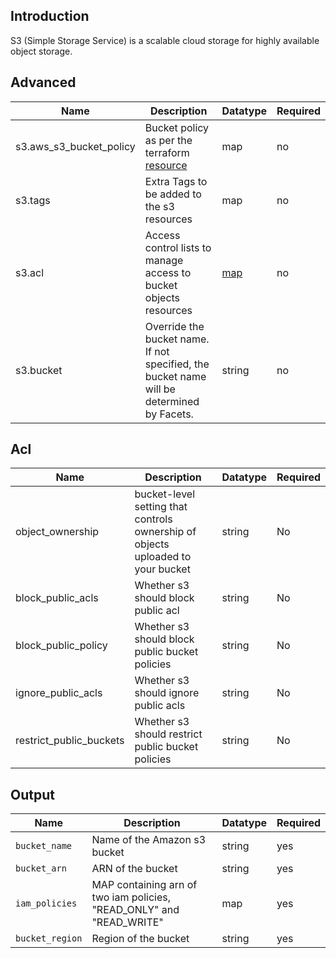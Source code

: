 ## Introduction
S3 (Simple Storage Service) is a scalable cloud storage for highly available object storage.


## Advanced

| Name                    | Description                                                                                                                                 | Datatype    | Required |
|-------------------------|---------------------------------------------------------------------------------------------------------------------------------------------|-------------|----------|
| s3.aws_s3_bucket_policy | Bucket policy as per the terraform [resource](https://registry.terraform.io/providers/hashicorp/aws/latest/docs/resources/s3_bucket_policy) | map         | no       |
| s3.tags                 | Extra Tags to be added to the s3 resources                                                                                                  | map         | no       |
| s3.acl                  | Access control lists to manage access to bucket objects resources                                                                           | [map](#acl) | no       |
| s3.bucket               | Override the bucket name. If not specified, the bucket name will be determined by Facets.                                                   | string      | no       |

## Acl

| Name                         | Description                                                                                                                              | Datatype | Required |
|------------------------------|------------------------------------------------------------------------------------------------------------------------------------------|----------|----------|
| object_ownership | bucket-level setting that controls ownership of objects uploaded to your bucket  | string      | No       |
| block_public_acls | Whether s3 should block public acl | string      | No       |
| block_public_policy | Whether s3 should block public bucket policies | string      | No       |
| ignore_public_acls | Whether s3 should ignore public acls  | string      | No       |
| restrict_public_buckets | Whether s3 should restrict public bucket policies  | string      | No       |



## Output 

| Name            | Description                                                          | Datatype | Required |
|-----------------|----------------------------------------------------------------------|----------|----------|
| `bucket_name`   | Name of the Amazon s3 bucket                                         | string   | yes      |
| `bucket_arn`    | ARN of the bucket                                                    | string   | yes      |
| `iam_policies`  | MAP containing arn of two iam policies, "READ_ONLY" and "READ_WRITE" | map      | yes      |
| `bucket_region` | Region of the bucket                                                 | string   | yes      |
